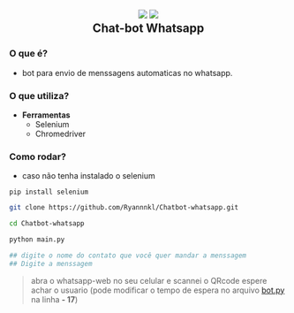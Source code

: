<h2 align="center">
  <img src="https://img.icons8.com/dusk/128/000000/whatsapp.png"/>
  <img src="https://img.icons8.com/dusk/128/000000/bot.png"/>
  <br/>
  <b>Chat-bot Whatsapp</b>
</h2>

### O que é?

- bot para envio de menssagens automaticas no whatsapp.

### O que utiliza?

- **Ferramentas**
  - Selenium
  - Chromedriver

### Como rodar?

- caso não tenha instalado o selenium

`pip install selenium`

```bash
git clone https://github.com/Ryannnkl/Chatbot-whatsapp.git

cd Chatbot-whatsapp

python main.py

## digite o nome do contato que você quer mandar a menssagem
## Digite a menssagem
```

> abra o whatsapp-web no seu celular e scannei o QRcode
> espere achar o usuario (pode modificar o tempo de espera no arquivo [bot.py](https://github.com/Ryannnkl/ChatBot-whatsapp/blob/master/bot.py) na linha **- 17**)
